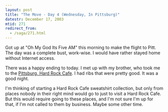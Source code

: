 ```yaml
---
layout: post
title: "The Move - Day 4 (Wednesday, In Pittsburg)"
datestr: December 17, 2003
mtid: 271
redirect_from:
  - /saga/271.html
---
```


Got up at "Oh My God Its Five AM" this morning to make the flight to Pitt.  The day was a complete bust, work-wise.  I would have rather stayed home without Internet access.

There was a happy ending to today.  I met up with my brother, who took me to the <a href="http://www.hardrock.com/locations/cafes/cafes.aspx?lc=PITT" title="Hard Rock Cafe - Cafes - HRC Pittsburgh">Pittsburg, Hard Rock Cafe</a>.  I had ribs that were pretty good.  It was a good night.

I'm thinking of starting a Hard Rock Cafe sweatshirt collection, but only from places nobody in their right mind would go to just to visit a Hard Rock Cafe.  But this would require going to these places, and I'm not sure I'm up for that, if I'm not called to them by business.  Maybe some other time.

